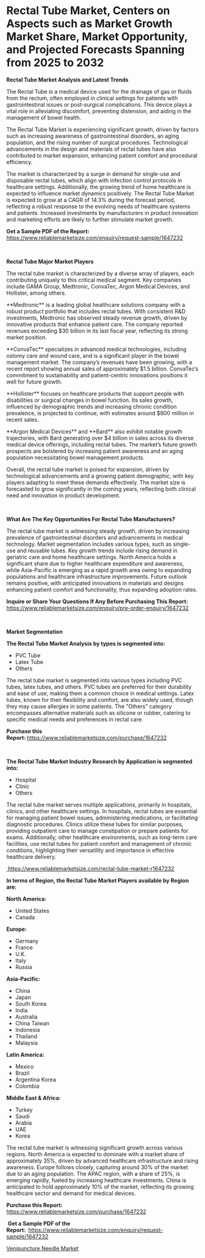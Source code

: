 <p><h1>Rectal Tube Market, Centers on Aspects such as Market Growth Market Share, Market Opportunity, and Projected Forecasts Spanning from 2025 to 2032</h1></p><p><strong>Rectal Tube Market Analysis and Latest Trends</strong></p>
<p><p>The Rectal Tube is a medical device used for the drainage of gas or fluids from the rectum, often employed in clinical settings for patients with gastrointestinal issues or post-surgical complications. This device plays a vital role in alleviating discomfort, preventing distension, and aiding in the management of bowel health.</p><p>The Rectal Tube Market is experiencing significant growth, driven by factors such as increasing awareness of gastrointestinal disorders, an aging population, and the rising number of surgical procedures. Technological advancements in the design and materials of rectal tubes have also contributed to market expansion, enhancing patient comfort and procedural efficiency. </p><p>The market is characterized by a surge in demand for single-use and disposable rectal tubes, which align with infection control protocols in healthcare settings. Additionally, the growing trend of home healthcare is expected to influence market dynamics positively. The Rectal Tube Market is expected to grow at a CAGR of 14.3% during the forecast period, reflecting a robust response to the evolving needs of healthcare systems and patients. Increased investments by manufacturers in product innovation and marketing efforts are likely to further stimulate market growth.</p></p>
<p><strong>Get a Sample PDF of the Report:&nbsp;</strong> <a href="https://www.reliablemarketsize.com/enquiry/request-sample/1647232?utm_campaign=2008&utm_medium=2&utm_source=Github&utm_content=ia&utm_term=04032025&utm_id=rectal-tube">https://www.reliablemarketsize.com/enquiry/request-sample/1647232</a></p>
<p>&nbsp;</p>
<p><strong>Rectal Tube Major Market Players</strong></p>
<p><p>The rectal tube market is characterized by a diverse array of players, each contributing uniquely to this critical medical segment. Key companies include GAMA Group, Medtronic, ConvaTec, Argon Medical Devices, and Hollister, among others. </p><p>**Medtronic** is a leading global healthcare solutions company with a robust product portfolio that includes rectal tubes. With consistent R&D investments, Medtronic has observed steady revenue growth, driven by innovative products that enhance patient care. The company reported revenues exceeding $30 billion in its last fiscal year, reflecting its strong market position.</p><p>**ConvaTec** specializes in advanced medical technologies, including ostomy care and wound care, and is a significant player in the bowel management market. The company’s revenues have been growing, with a recent report showing annual sales of approximately $1.5 billion. ConvaTec’s commitment to sustainability and patient-centric innovations positions it well for future growth.</p><p>**Hollister** focuses on healthcare products that support people with disabilities or surgical changes in bowel function. Its sales growth, influenced by demographic trends and increasing chronic condition prevalence, is projected to continue, with estimates around $800 million in recent sales.</p><p>**Argon Medical Devices** and **Bard** also exhibit notable growth trajectories, with Bard generating over $4 billion in sales across its diverse medical device offerings, including rectal tubes. The market’s future growth prospects are bolstered by increasing patient awareness and an aging population necessitating bowel management products.</p><p>Overall, the rectal tube market is poised for expansion, driven by technological advancements and a growing patient demographic, with key players adapting to meet these demands effectively. The market size is forecasted to grow significantly in the coming years, reflecting both clinical need and innovation in product development.</p></p>
<p>&nbsp;</p>
<p><strong>What Are The Key Opportunities For Rectal Tube Manufacturers?</strong></p>
<p><p>The rectal tube market is witnessing steady growth, driven by increasing prevalence of gastrointestinal disorders and advancements in medical technology. Market segmentation includes various types, such as single-use and reusable tubes. Key growth trends include rising demand in geriatric care and home healthcare settings. North America holds a significant share due to higher healthcare expenditure and awareness, while Asia-Pacific is emerging as a rapid growth area owing to expanding populations and healthcare infrastructure improvements. Future outlook remains positive, with anticipated innovations in materials and designs enhancing patient comfort and functionality, thus expanding adoption rates.</p></p>
<p><strong>Inquire or Share Your Questions If Any Before Purchasing This Report:</strong> <a href="https://www.reliablemarketsize.com/enquiry/pre-order-enquiry/1647232?utm_campaign=2008&utm_medium=2&utm_source=Github&utm_content=ia&utm_term=04032025&utm_id=rectal-tube">https://www.reliablemarketsize.com/enquiry/pre-order-enquiry/1647232</a></p>
<p>&nbsp;</p>
<p><strong>Market Segmentation</strong></p>
<p><strong>The Rectal Tube Market Analysis by types is segmented into:</strong></p>
<p><ul><li>PVC Tube</li><li>Latex Tube</li><li>Others</li></ul></p>
<p><p>The rectal tube market is segmented into various types including PVC tubes, latex tubes, and others. PVC tubes are preferred for their durability and ease of use, making them a common choice in medical settings. Latex tubes, known for their flexibility and comfort, are also widely used, though they may cause allergies in some patients. The "Others" category encompasses alternative materials such as silicone or rubber, catering to specific medical needs and preferences in rectal care.</p></p>
<p><strong>Purchase this Report:&nbsp;</strong><a href="https://www.reliablemarketsize.com/purchase/1647232?utm_campaign=2008&utm_medium=2&utm_source=Github&utm_content=ia&utm_term=04032025&utm_id=rectal-tube">https://www.reliablemarketsize.com/purchase/1647232</a></p>
<p>&nbsp;</p>
<p><strong>The Rectal Tube Market Industry Research by Application is segmented into:</strong></p>
<p><ul><li>Hospital</li><li>Clinic</li><li>Others</li></ul></p>
<p><p>The rectal tube market serves multiple applications, primarily in hospitals, clinics, and other healthcare settings. In hospitals, rectal tubes are essential for managing patient bowel issues, administering medications, or facilitating diagnostic procedures. Clinics utilize these tubes for similar purposes, providing outpatient care to manage constipation or prepare patients for exams. Additionally, other healthcare environments, such as long-term care facilities, use rectal tubes for patient comfort and management of chronic conditions, highlighting their versatility and importance in effective healthcare delivery.</p></p>
<p><a href="https://www.reliablemarketsize.com/rectal-tube-market-r1647232?utm_campaign=2008&utm_medium=2&utm_source=Github&utm_content=ia&utm_term=04032025&utm_id=rectal-tube">&nbsp;https://www.reliablemarketsize.com/rectal-tube-market-r1647232</a></p>
<p><strong>In terms of Region, the Rectal Tube Market Players available by Region are:</strong></p>
<p>
    <p> <strong> North America: </strong>
        <ul>
            <li>United States</li>
            <li>Canada</li>
        </ul>
        </p> 
    <p> <strong> Europe: </strong>
        <ul>
            <li>Germany</li>
            <li>France</li>
            <li>U.K.</li>
            <li>Italy</li>
            <li>Russia</li>
        </ul>
        </p> 
    <p> <strong> Asia-Pacific: </strong>
        <ul>
            <li>China</li>
            <li>Japan</li>
            <li>South Korea</li>
            <li>India</li>
            <li>Australia</li>
            <li>China Taiwan</li>
            <li>Indonesia</li>
            <li>Thailand</li>
            <li>Malaysia</li>
        </ul>
        </p> 
    <p> <strong> Latin America: </strong>
        <ul>
            <li>Mexico</li>
            <li>Brazil</li>
            <li>Argentina Korea</li>
            <li>Colombia</li>
        </ul>
        </p> 
    <p> <strong> Middle East & Africa: </strong>
        <ul>
            <li>Turkey</li>
            <li>Saudi</li>
            <li>Arabia</li>
            <li>UAE</li>
            <li>Korea</li>
        </ul>
    </p>
    </p>
<p><p>The rectal tube market is witnessing significant growth across various regions. North America is expected to dominate with a market share of approximately 35%, driven by advanced healthcare infrastructure and rising awareness. Europe follows closely, capturing around 30% of the market due to an aging population. The APAC region, with a share of 25%, is emerging rapidly, fueled by increasing healthcare investments. China is anticipated to hold approximately 10% of the market, reflecting its growing healthcare sector and demand for medical devices.</p></p>
<p><strong>Purchase this Report: </strong><a href="https://www.reliablemarketsize.com/purchase/1647232?utm_campaign=2008&utm_medium=2&utm_source=Github&utm_content=ia&utm_term=04032025&utm_id=rectal-tube">https://www.reliablemarketsize.com/purchase/1647232</a></p>
<p>&nbsp;<strong>Get a Sample PDF of the Report:&nbsp;&nbsp;</strong><a href="https://www.reliablemarketsize.com/enquiry/request-sample/1647232?utm_campaign=2008&utm_medium=2&utm_source=Github&utm_content=ia&utm_term=04032025&utm_id=rectal-tube">https://www.reliablemarketsize.com/enquiry/request-sample/1647232</a></p>
<p><strong></strong></p>
<p><p><a href="https://github.com/PeterParrish5/Market-Research-Report-List-7/blob/main/venipuncture-needle-market.md?utm_campaign=2008&utm_medium=2&utm_source=Github&utm_content=ia&utm_term=04032025&utm_id=rectal-tube">Venipuncture Needle Market</a></p></p>